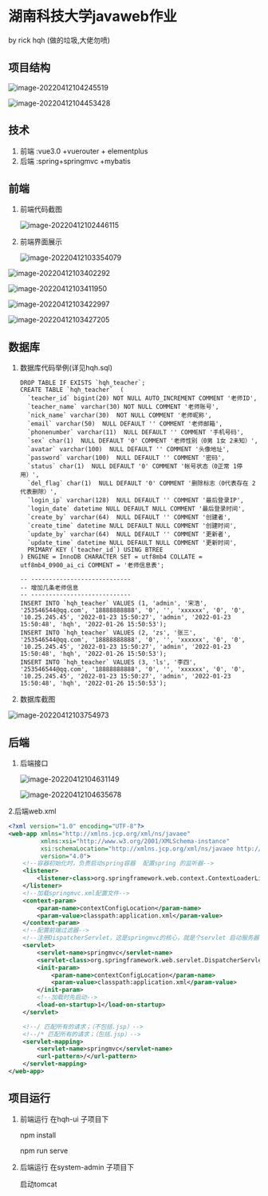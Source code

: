 # 湖南科技大学javaweb作业

by rick hqh  (做的垃圾,大佬勿喷)

## 项目结构



![image-20220412104245519](https://cdn.jsdelivr.net/gh/rickhqh/pic/img/202204121042794.png)

![image-20220412104453428](https://cdn.jsdelivr.net/gh/rickhqh/pic/img/202204121044763.png)



## 技术

1. 前端 :vue3.0 +vuerouter + elementplus
2. 后端 :spring+springmvc +mybatis

## 前端

1. 前端代码截图

   ![image-20220412102446115](https://cdn.jsdelivr.net/gh/rickhqh/pic/img/202204121029584.png)

2. 前端界面展示

   ![image-20220412103354079](https://cdn.jsdelivr.net/gh/rickhqh/pic/img/202204121033376.png)

![image-20220412103402292](https://cdn.jsdelivr.net/gh/rickhqh/pic/img/202204121034580.png)

![image-20220412103411950](https://cdn.jsdelivr.net/gh/rickhqh/pic/img/202204121034147.png)

![image-20220412103422997](https://cdn.jsdelivr.net/gh/rickhqh/pic/img/202204121034211.png)

![image-20220412103427205](https://cdn.jsdelivr.net/gh/rickhqh/pic/img/202204121034445.png)





## 数据库

1. 数据库代码举例(详见hqh.sql)

   ```mysql
   DROP TABLE IF EXISTS `hqh_teacher`;
   CREATE TABLE `hqh_teacher`  (
     `teacher_id` bigint(20) NOT NULL AUTO_INCREMENT COMMENT '老师ID',
     `teacher_name` varchar(30) NOT NULL COMMENT '老师账号',
     `nick_name` varchar(30)  NOT NULL COMMENT '老师昵称',
     `email` varchar(50)  NULL DEFAULT '' COMMENT '老师邮箱',
     `phonenumber` varchar(11)  NULL DEFAULT '' COMMENT '手机号码',
     `sex` char(1)  NULL DEFAULT '0' COMMENT '老师性别（0男 1女 2未知）',
     `avatar` varchar(100)  NULL DEFAULT '' COMMENT '头像地址',
     `password` varchar(100)  NULL DEFAULT '' COMMENT '密码',
     `status` char(1)  NULL DEFAULT '0' COMMENT '帐号状态（0正常 1停用）',
     `del_flag` char(1)  NULL DEFAULT '0' COMMENT '删除标志（0代表存在 2代表删除）',
     `login_ip` varchar(128)  NULL DEFAULT '' COMMENT '最后登录IP',
     `login_date` datetime NULL DEFAULT NULL COMMENT '最后登录时间',
     `create_by` varchar(64)  NULL DEFAULT '' COMMENT '创建者',
     `create_time` datetime NULL DEFAULT NULL COMMENT '创建时间',
     `update_by` varchar(64)  NULL DEFAULT '' COMMENT '更新者',
     `update_time` datetime NULL DEFAULT NULL COMMENT '更新时间',
     PRIMARY KEY (`teacher_id`) USING BTREE
   ) ENGINE = InnoDB CHARACTER SET = utf8mb4 COLLATE = utf8mb4_0900_ai_ci COMMENT = '老师信息表';
   
   -- ----------------------------
   -- 增加几条老师信息
   -- ----------------------------
   INSERT INTO `hqh_teacher` VALUES (1, 'admin', '宋浩', '253546544@qq.com', '18888888888', '0', '', 'xxxxxx', '0', '0', '10.25.245.45', '2022-01-23 15:50:27', 'admin', '2022-01-23 15:50:48', 'hqh', '2022-01-26 15:50:53');
   INSERT INTO `hqh_teacher` VALUES (2, 'zs', '张三', '253546544@qq.com', '18888888888', '0', '', 'xxxxxx', '0', '0', '10.25.245.45', '2022-01-23 15:50:27', 'admin', '2022-01-23 15:50:48', 'hqh', '2022-01-26 15:50:53');
   INSERT INTO `hqh_teacher` VALUES (3, 'ls', '李四', '253546544@qq.com', '18888888888', '0', '', 'xxxxxx', '0', '0', '10.25.245.45', '2022-01-23 15:50:27', 'admin', '2022-01-23 15:50:48', 'hqh', '2022-01-26 15:50:53');
   ```

   

2. 数据库截图

![image-20220412103754973](https://cdn.jsdelivr.net/gh/rickhqh/pic/img/202204121037137.png)



## 后端

1. 后端接口

   ![image-20220412104631149](https://cdn.jsdelivr.net/gh/rickhqh/pic/img/202204121046436.png)

   ![image-20220412104635678](https://cdn.jsdelivr.net/gh/rickhqh/pic/img/202204121046890.png)

2.后端web.xml



```xml
<?xml version="1.0" encoding="UTF-8"?>
<web-app xmlns="http://xmlns.jcp.org/xml/ns/javaee"
         xmlns:xsi="http://www.w3.org/2001/XMLSchema-instance"
         xsi:schemaLocation="http://xmlns.jcp.org/xml/ns/javaee http://xmlns.jcp.org/xml/ns/javaee/web-app_4_0.xsd"
         version="4.0">
    <!--容器初始化时，负责启动spring容器  配置spring 的监听器-->
    <listener>
        <listener-class>org.springframework.web.context.ContextLoaderListener</listener-class>
    </listener>
    <!--加载springmvc.xml配置文件-->
    <context-param>
        <param-name>contextConfigLocation</param-name>
        <param-value>classpath:application.xml</param-value>
    </context-param>
    <!--配置前端过滤器-->
    <!--注册DispatcherServlet，这是springmvc的核心，就是个servlet 启动服务器-->
    <servlet>
        <servlet-name>springmvc</servlet-name>
        <servlet-class>org.springframework.web.servlet.DispatcherServlet</servlet-class>
        <init-param>
            <param-name>contextConfigLocation</param-name>
            <param-value>classpath:application.xml</param-value>
        </init-param>
        <!--加载时先启动-->
        <load-on-startup>1</load-on-startup>
    </servlet>

    <!--/ 匹配所有的请求；（不包括.jsp）-->
    <!--/* 匹配所有的请求；（包括.jsp）-->
    <servlet-mapping>
        <servlet-name>springmvc</servlet-name>
        <url-pattern>/</url-pattern>
    </servlet-mapping>
</web-app>

```



## 项目运行

1. 前端运行 在hqh-ui 子项目下

   npm install

   npm run serve

2. 后端运行 在system-admin 子项目下 

   启动tomcat
